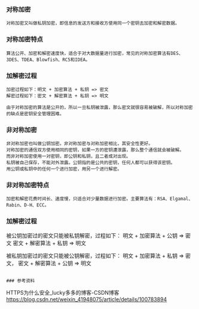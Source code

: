 ### 对称加密
```
对称加密又叫做私钥加密，即信息的发送方和接收方使用同一个密钥去加密和解密数据。
```
### 对称加密特点
```
算法公开、加密和解密速度快，适合于对大数据量进行加密，常见的对称加密算法有DES、3DES、TDEA、Blowfish、RC5和IDEA。
```
### 加解密过程
```
加密过程如下：明文 + 加密算法 + 私钥 => 密文
解密过程如下：密文 + 解密算法 + 私钥 => 明文

由于对称加密的算法是公开的，所以一旦私钥被泄露，那么密文就很容易被破解，所以对称加密的缺点是密钥安全管理困难。
```

### 非对称加密
```
非对称加密也叫做公钥加密。非对称加密与对称加密相比，其安全性更好。
对称加密的通信双方使用相同的密钥，如果一方的密钥遭泄露，那么整个通信就会被破解。
而非对称加密使用一对密钥，即公钥和私钥，且二者成对出现。
私钥被自己保存，不能对外泄露。公钥指的是公共的密钥，任何人都可以获得该密钥。
用公钥或私钥中的任何一个进行加密，用另一个进行解密。
```

### 非对称加密特点
```
加密和解密花费时间长、速度慢，只适合对少量数据进行加密。主要算法有：RSA、Elgamal、Rabin、D-H、ECC。
```

### 加解密过程
被公钥加密过的密文只能被私钥解密，过程如下：
 明文 + 加密算法 + 公钥 => 密文
 密文 + 解密算法 + 私钥 => 明文

被私钥加密过的密文只能被公钥解密，过程如下：
 明文 + 加密算法 + 私钥 => 密文，
 密文 + 解密算法 + 公钥 => 明文
```

### 参考资料
```
HTTPS为什么安全_lucky多多的博客-CSDN博客
https://blog.csdn.net/weixin_41948075/article/details/100783894
```
